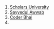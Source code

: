 1. [Scholars University](https://www.youtube.com/@UniversityofScholars/search?query=oop)
2. [ Sayyedul Awwab](https://sayyedulawwab.com/blog)
3. [Coder Bhai](https://www.youtube.com/@CoderBhaiBD/playlists)
4. 